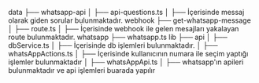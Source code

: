 
data
├── whatsapp-api
│   ├── api-questions.ts
│   ├── İçerisinde messaj olarak giden sorular bulunmaktadır.
webhook
├── get-whatsapp-message
│   ├── route.ts
│   ├── İçerisinde webhook ile gelen mesajları yakalayan route bulunmaktadır.
whatsapp
├── whatsapp.ts
lib
├── api
│   ├── dbService.ts
│   ├── İçerisinde db işlemleri bulunmaktadır.
│   ├── whatsAppActions.ts
│   ├── İçerisinde kullanıcının numara ile seçim yaptığı işlemler bulunmaktadır
│   ├── whatsAppApi.ts
│   ├── whatsapp'ın apileri bulunmaktadır ve api işlemleri buarada yapılır
